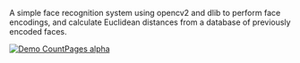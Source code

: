 A simple face recognition system using opencv2 and dlib to perform face encodings, and calculate Euclidean distances from a database of previously encoded faces.

[![Demo CountPages alpha](https://share.gifyoutube.com/KzB6Gb.gif)](https://www.youtube.com/watch?v=ek1j272iAmc)
